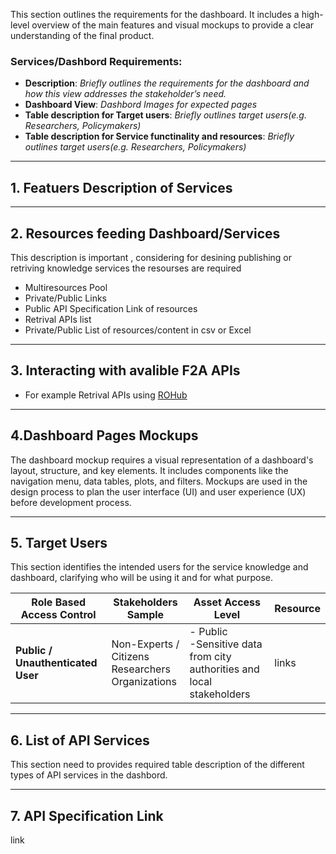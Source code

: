 
This section outlines the requirements for the dashboard. It includes a high-level overview of the main features and visual mockups to provide a clear understanding of the final product.

### Services/Dashbord Requirements:
- **Description**: _Briefly outlines the requirements for the dashboard and how this view addresses the stakeholder’s need._
- **Dashboard View**:   _Dashbord Images for expected pages_
- **Table description for Target users**:   _Briefly outlines target users(e.g. Researchers, Policymakers)_
- **Table description for Service functinality and resources**:   _Briefly outlines target users(e.g. Researchers, Policymakers)_

---
## 1. Featuers Description of Services
---
## 2. Resources feeding Dashboard/Services 
This description is important , considering for desining publishing or retriving knowledge services the resourses are required

- Multiresources Pool
- Private/Public Links
- Public API Specification Link of resources
- Retrival APIs list
- Private/Public List of resources/content in csv or Excel

---
## 3. Interacting with avalible F2A APIs 
- For example Retrival APIs using [ROHub](https://www.rohub.org/)

---

## 4.Dashboard Pages Mockups
The dashboard mockup requires a visual representation of a dashboard's layout, structure, and key elements. It includes components like the navigation menu, data tables, plots, and filters. Mockups are used in the design process to plan the user interface (UI) and user experience (UX) before development process.

---

## 5. Target Users

This section identifies the intended users for the service knowledge and dashboard, clarifying who will be using it and for what purpose.


| Role Based Access Control     | Stakeholders Sample                          | Asset Access Level                  | Resource                                                                 |
|-------------------------------|----------------------------------------------|-------------------------------------|--------------------------------------------------------------------------|
| **Public / Unauthenticated User** | Non-Experts / Citizens<br>Researchers<br>Organizations |  - Public <br> -Sensitive data from city authorities and local stakeholders                          |                      links                                                    |



---

## 6. List of API Services

This section need to provides required table description of the different types of API services in the dashbord.

---
## 7. API Specification Link 
link
